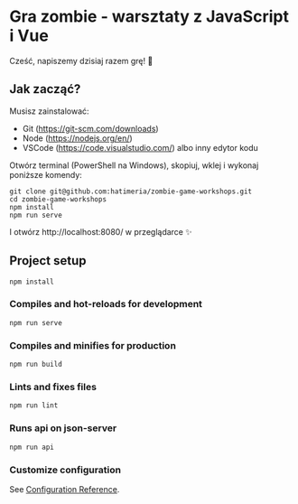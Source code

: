 # Gra zombie - warsztaty z JavaScript i Vue

Cześć, napiszemy dzisiaj razem grę! 🧟️

## Jak zacząć?
Musisz zainstalować: 
- Git (https://git-scm.com/downloads)
- Node (https://nodejs.org/en/)
- VSCode (https://code.visualstudio.com/) albo inny edytor kodu

Otwórz terminal (PowerShell na Windows), skopiuj, wklej i wykonaj poniższe komendy:

```
git clone git@github.com:hatimeria/zombie-game-workshops.git
cd zombie-game-workshops
npm install
npm run serve
```

I otwórz http://localhost:8080/ w przeglądarce ✨

## Project setup
```
npm install
```

### Compiles and hot-reloads for development
```
npm run serve
```

### Compiles and minifies for production
```
npm run build
```

### Lints and fixes files
```
npm run lint
```

### Runs api on json-server
```
npm run api
```

### Customize configuration
See [Configuration Reference](https://cli.vuejs.org/config/).
